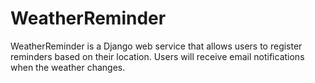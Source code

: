 # WeatherReminder
WeatherReminder is a Django web service that allows users to register reminders based on their location. Users will receive email notifications when the weather changes.

